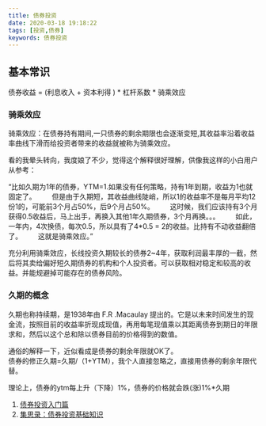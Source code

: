 ```yaml
---
title: 债券投资
date: 2020-03-18 19:18:22
tags: [投资,债券]
keywords: 债券投资
---
```


## 基本常识
债券收益 = (利息收入 + 资本利得 ) * 杠杆系数 * 骑乘效应 

### 骑乘效应
骑乘效应：在债券持有期间,一只债券的剩余期限也会逐渐变短,其收益率沿着收益率曲线下滑而给投资者带来的收益就被称为骑乘效应。

看的我晕头转向，我度娘了不少，觉得这个解释很好理解，供像我这样的小白用户从参考：

“比如久期为1年的债券，YTM=1.如果没有任何策略，持有1年到期，收益为1也就固定了。
　　但是由于久期短，其收益曲线陡峭，所以1的收益率不是每月平均12份1的，可能前3个月占50%，后9个月占50%。
　　这时候，我们应该持有3个月获得0.5收益后，马上出手，再换入其他1年久期债券，3个月再换。。。
　　如此，一年内，4次换债，每次0.5，所以具有了4*0.5 = 2的收益。比持有不动收益翻倍了。
　　这就是骑乘效应。”

充分利用骑乘效应，长线投资久期较长的债券2~4年，获取利润最丰厚的一截，然后将其卖给偏好短久期债券的机构和个人投资者。可以获取相对稳定和较高的收益。并能规避掉可能存在的债券风险。

### 久期的概念 
久期也称持续期，是1938年由 F.R .Macaulay 提出的。它是以未来时间发生的现金流，按照目前的收益率折现成现值，再用每笔现值乘以其距离债券到期日的年限求和，然后以这个总和除以债券目前的价格得到的数值。   

通俗的解释一下，近似看成是债券的剩余年限就OK了。   
债券的修正久期=久期/（1+YTM），我个人直接忽略之，直接用债券的剩余年限代替。

理论上，债券的ytm每上升（下降）1%，债券的价格就会跌(涨)1%*久期 

1. [债券投资入门篇](https://zhuanlan.zhihu.com/p/23526093)
2. [集思录：债券投资基础知识](http://www.taolituan.com/172.html)